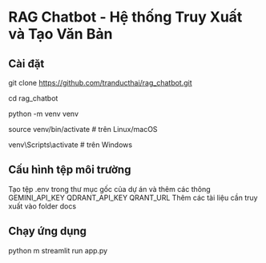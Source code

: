 # RAG Chatbot - Hệ thống Truy Xuất và Tạo Văn Bản
## Cài đặt
git clone https://github.com/tranducthai/rag_chatbot.git

cd rag_chatbot


python -m venv venv

source venv/bin/activate  # trên Linux/macOS

venv\Scripts\activate     # trên Windows

## Cấu hình tệp môi trường
Tạo tệp .env trong thư mục gốc của dự án và thêm các thông
GEMINI_API_KEY
QDRANT_API_KEY
QRANT_URL
Thêm các tài liệu cần truy xuất vào folder docs

## Chạy ứng dụng
python m streamlit run app.py
